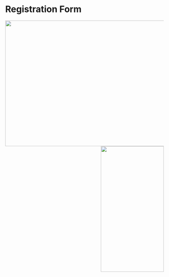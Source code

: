 # Registration Form

<img src="https://ik.imagekit.io/mrsmatheus/New_Folder/formpage_HakCNT-Rvu.png?ik-sdk-version=javascript-1.4.3&updatedAt=1654657149925" align="left" height="400" width="560" />
<img src="https://ik.imagekit.io/mrsmatheus/New_Folder/IDEALIMG_2l8EBfcz6.png?ik-sdk-version=javascript-1.4.3&updatedAt=1654660951815" align="right" height="400" width="200" />
 
  






       
       
       
       
       
       
       
       
       
       
       
       
       
       
       
       
       
       
       
       
       
       
       
       
       


